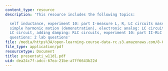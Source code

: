 ```yaml
---
content_type: resource
description: 'This resource includes the following topics:

  self inductance, experiment 10: part I-measure L, R, LC circuits mass on a spring:
  simple harmonic motion (demonstration), electronic analog: LC circuits, prs questions:
  LC circuit, adding damping: RLC circuits, experiment 10: part II-RLC circuit, prs
  questions: 2 lab questions'
file: /media/https%3A/open-learning-course-data-rc.s3.amazonaws.com/8-02t-electricity-and-magnetism-spring-2005/dea24c7fadcc67ea21bea7ff6643b22d_presentati_w11d1.pdf
file_type: application/pdf
resourcetype: Document
title: presentati_w11d1.pdf
uid: dea24c7f-adcc-67ea-21be-a7ff6643b22d
---
```


